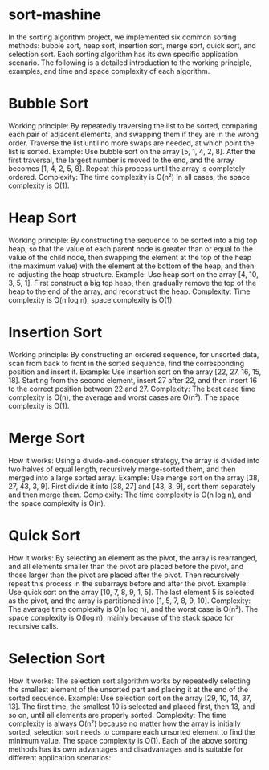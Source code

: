 # sort-mashine
In the sorting algorithm project, we implemented six common sorting methods: bubble sort, heap sort, insertion sort, merge sort, quick sort, and selection sort. Each sorting algorithm has its own specific application scenario. The following is a detailed introduction to the working principle, examples, and time and space complexity of each algorithm.

# Bubble Sort

Working principle: By repeatedly traversing the list to be sorted, comparing each pair of adjacent elements, and swapping them if they are in the wrong order. Traverse the list until no more swaps are needed, at which point the list is sorted.
Example: Use bubble sort on the array [5, 1, 4, 2, 8]. After the first traversal, the largest number is moved to the end, and the array becomes [1, 4, 2, 5, 8]. Repeat this process until the array is completely ordered.
Complexity: The time complexity is O(n²) In all cases, the space complexity is O(1).

# Heap Sort

Working principle: By constructing the sequence to be sorted into a big top heap, so that the value of each parent node is greater than or equal to the value of the child node, then swapping the element at the top of the heap (the maximum value) with the element at the bottom of the heap, and then re-adjusting the heap structure.
Example: Use heap sort on the array [4, 10, 3, 5, 1]. First construct a big top heap, then gradually remove the top of the heap to the end of the array, and reconstruct the heap.
Complexity: Time complexity is O(n log n), space complexity is O(1).

# Insertion Sort

Working principle: By constructing an ordered sequence, for unsorted data, scan from back to front in the sorted sequence, find the corresponding position and insert it.
Example: Use insertion sort on the array [22, 27, 16, 15, 18]. Starting from the second element, insert 27 after 22, and then insert 16 to the correct position between 22 and 27.
Complexity: The best case time complexity is O(n), the average and worst cases are O(n²). The space complexity is O(1).

# Merge Sort

How it works: Using a divide-and-conquer strategy, the array is divided into two halves of equal length, recursively merge-sorted them, and then merged into a large sorted array.
Example: Use merge sort on the array [38, 27, 43, 3, 9]. First divide it into [38, 27] and [43, 3, 9], sort them separately and then merge them.
Complexity: The time complexity is O(n log n), and the space complexity is O(n).

# Quick Sort

How it works: By selecting an element as the pivot, the array is rearranged, and all elements smaller than the pivot are placed before the pivot, and those larger than the pivot are placed after the pivot. Then recursively repeat this process in the subarrays before and after the pivot.
Example: Use quick sort on the array [10, 7, 8, 9, 1, 5]. The last element 5 is selected as the pivot, and the array is partitioned into [1, 5, 7, 8, 9, 10].
Complexity: The average time complexity is O(n log n), and the worst case is O(n²). The space complexity is O(log n), mainly because of the stack space for recursive calls.

# Selection Sort

How it works: The selection sort algorithm works by repeatedly selecting the smallest element of the unsorted part and placing it at the end of the sorted sequence.
Example: Use selection sort on the array [29, 10, 14, 37, 13]. The first time, the smallest 10 is selected and placed first, then 13, and so on, until all elements are properly sorted.
Complexity: The time complexity is always O(n²) because no matter how the array is initially sorted, selection sort needs to compare each unsorted element to find the minimum value. The space complexity is O(1).
Each of the above sorting methods has its own advantages and disadvantages and is suitable for different application scenarios:
